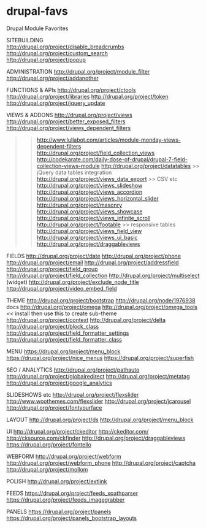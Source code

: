 drupal-favs
===========

Drupal Module Favorites

SITEBUILDING  
http://drupal.org/project/disable_breadcrumbs  
http://drupal.org/project/custom_search  
http://drupal.org/project/popup  


ADMINISTRATION
http://drupal.org/project/module_filter
http://drupal.org/project/addanother


FUNCTIONS & APIs
http://drupal.org/project/ctools
http://drupal.org/project/libraries
http://drupal.org/project/token
http://drupal.org/project/jquery_update


VIEWS & ADDONS
http://drupal.org/project/views
http://drupal.org/project/better_exposed_filters
http://drupal.org/project/views_dependent_filters 
>> http://www.lullabot.com/articles/module-monday-views-dependent-filters
http://drupal.org/project/field_collection_views
>> http://codekarate.com/daily-dose-of-drupal/drupal-7-field-collection-views-module
http://drupal.org/project/datatables >> jQuery data tables integration
http://drupal.org/project/views_data_export >> CSV etc
http://drupal.org/project/views_slideshow
http://drupal.org/project/views_accordion
http://drupal.org/project/views_horizontal_slider
http://drupal.org/project/masonry
http://drupal.org/project/views_showcase
http://drupal.org/project/views_infinite_scroll
http://drupal.org/project/footable >> responsive tables
http://drupal.org/project/views_field_view
http://drupal.org/project/views_ui_basic
http://drupal.org/project/draggableviews


FIELDS
http://drupal.org/project/date
http://drupal.org/project/phone
http://drupal.org/project/email
http://drupal.org/project/addressfield
http://drupal.org/project/field_group
http://drupal.org/project/field_collection
http://drupal.org/project/multiselect (widget)
http://drupal.org/project/exclude_node_title
http://drupal.org/project/video_embed_field


THEME
http://drupal.org/project/bootstrap
	http://drupal.org/node/1976938 docs
http://drupal.org/project/omega
http://drupal.org/project/omega_tools << install then use this to create sub-theme
http://drupal.org/project/context
http://drupal.org/project/delta
http://drupal.org/project/block_class
http://drupal.org/project/field_formatter_settings
http://drupal.org/project/field_formatter_class


MENU
https://drupal.org/project/menu_block
https://drupal.org/project/nice_menus
https://drupal.org/project/superfish


SEO / ANALYTICS
http://drupal.org/project/pathauto
http://drupal.org/project/globalredirect
http://drupal.org/project/metatag
http://drupal.org/project/google_analytics


SLIDESHOWS etc
http://drupal.org/project/flexslider
	http://www.woothemes.com/flexslider
http://drupal.org/project/jcarousel
http://drupal.org/project/fontyourface

LAYOUT
http://drupal.org/project/ds
http://drupal.org/project/menu_block

UI
http://drupal.org/project/ckeditor
	http://ckeditor.com/
	http://cksource.com/ckfinder
http://drupal.org/project/draggableviews
https://drupal.org/project/fontello


WEBFORM
http://drupal.org/project/webform
http://drupal.org/project/webform_phone
http://drupal.org/project/captcha
http://drupal.org/project/mollom

POLISH
http://drupal.org/project/extlink

FEEDS
https://drupal.org/project/feeds_xpathparser
https://drupal.org/project/feeds_imagegrabber

PANELS
https://drupal.org/project/panels
https://drupal.org/project/panels_bootstrap_layouts












